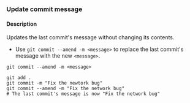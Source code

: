 ### Update commit message

#### Description



Updates the last commit's message without changing its contents.

- Use `git commit --amend -m <message>` to replace the last commit's message with the new `<message>`.

```shell
git commit --amend -m <message>
```

```shell
git add .
git commit -m "Fix the newtork bug"
git commit --amend -m "Fix the network bug"
# The last commit's message is now "Fix the network bug"
```
